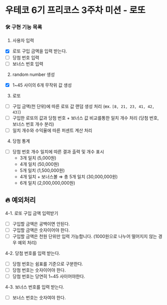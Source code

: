 # 우테코 6기 프리코스 3주차 미션 - 로또

### 🛠️ 구현 기능 목록

1. 사용자 입력

- [x] 로또 구입 금액을 입력 받는다.
- [ ] 당첨 번호 입력
- [ ] 보너스 번호 입력

2. random number 생성

- [x] 1~45 사이의 6개 무작위 값 생성

3. 로또

- [ ] 구입 금액(천 단위)에 따른 로또 값 랜덤 생성 처리 (ex. `[8, 21, 23, 41, 42, 43]`)
- [ ] 구입한 로또의 값과 당첨 번호 + 보너스 값 비교를통한 일치 개수 처리 (당첨 번호, 보너스 번호 개수 분리)
- [ ] 일치 개수와 수익율에 따른 퍼센트 계산 처리

4. 당첨 통계

- [ ] 당첨 번호 개수 일치에 따른 결과 출력 및 개수 표시
  - 3개 일치 (5,000원)
  - 4개 일치 (50,000원)
  - 5개 일치 (1,500,000원)
  - 4개 일치 + 보너스볼 ⇒ 총 5개 일치 (30,000,000원)
  - 6개 일치 (2,000,000,000원)

## 🔥 예외처리

4-1. 로또 구입 금액 입력받기

- [ ] 구입할 금액은 공백이면 안된다.
- [ ] 구입할 금액은 숫자이어야 한다.
- [ ] 구입할 금액은 천원 단위만 입력 가능합니다. (1000원으로 나누어 떨어지지 않는 경우 예외 처리)

4-2. 당첨 번호를 입력 받는다.

- [ ] 당첨 번호는 쉼표를 기준으로 구분한다.
- [ ] 당첨 번호는 숫자이어야 한다.
- [ ] 당첨 번호는 당연히 1~45 사이어야한다.

4-3. 보너스 번호를 입력 받는다.

- [ ] 보너스 번호는 숫자여야 한다.
